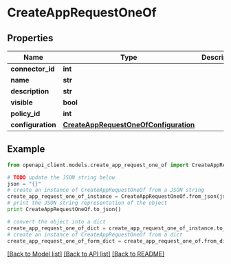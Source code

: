 # CreateAppRequestOneOf


## Properties
Name | Type | Description | Notes
------------ | ------------- | ------------- | -------------
**connector_id** | **int** |  | 
**name** | **str** |  | 
**description** | **str** |  | 
**visible** | **bool** |  | 
**policy_id** | **int** |  | 
**configuration** | [**CreateAppRequestOneOfConfiguration**](CreateAppRequestOneOfConfiguration.md) |  | 

## Example

```python
from openapi_client.models.create_app_request_one_of import CreateAppRequestOneOf

# TODO update the JSON string below
json = "{}"
# create an instance of CreateAppRequestOneOf from a JSON string
create_app_request_one_of_instance = CreateAppRequestOneOf.from_json(json)
# print the JSON string representation of the object
print CreateAppRequestOneOf.to_json()

# convert the object into a dict
create_app_request_one_of_dict = create_app_request_one_of_instance.to_dict()
# create an instance of CreateAppRequestOneOf from a dict
create_app_request_one_of_form_dict = create_app_request_one_of.from_dict(create_app_request_one_of_dict)
```
[[Back to Model list]](../README.md#documentation-for-models) [[Back to API list]](../README.md#documentation-for-api-endpoints) [[Back to README]](../README.md)


